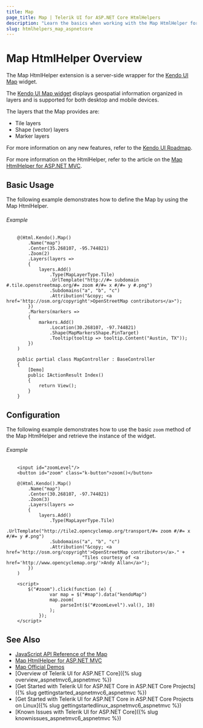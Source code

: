 ```yaml
---
title: Map
page_title: Map | Telerik UI for ASP.NET Core HtmlHelpers
description: "Learn the basics when working with the Map HtmlHelper for ASP.NET Core (MVC 6 or ASP.NET Core MVC)."
slug: htmlhelpers_map_aspnetcore
---
```


# Map HtmlHelper Overview

The Map HtmlHelper extension is a server-side wrapper for the [Kendo UI Map](http://demos.telerik.com/aspnet-mvc/map/index) widget.

The [Kendo UI Map widget](http://demos.telerik.com/aspnet-core/map/index) displays geospatial information organized in layers and is supported for both desktop and mobile devices.

The layers that the Map provides are:
* Tile layers
* Shape (vector) layers
* Marker layers

For more information on any new features, refer to the [Kendo UI Roadmap](http://www.telerik.com/support/whats-new/kendo-ui/roadmap).

For more information on the HtmlHelper, refer to the article on the [Map HtmlHelper for ASP.NET MVC](http://docs.telerik.com/aspnet-mvc/helpers/map/overview).

## Basic Usage

The following example demonstrates how to define the Map by using the Map HtmlHelper.

###### Example

```tab-Razor
    @(Html.Kendo().Map()
        .Name("map")
        .Center(35.268107, -95.744821)
        .Zoom(2)
        .Layers(layers =>
        {
            layers.Add()
                .Type(MapLayerType.Tile)
                .UrlTemplate("http://#= subdomain #.tile.openstreetmap.org/#= zoom #/#= x #/#= y #.png")
                .Subdomains("a", "b", "c")
                .Attribution("&copy; <a href='http://osm.org/copyright'>OpenStreetMap contributors</a>");
        })
        .Markers(markers =>
        {
            markers.Add()
                .Location(30.268107, -97.744821)
                .Shape(MapMarkersShape.PinTarget)
                .Tooltip(tooltip => tooltip.Content("Austin, TX"));
        })
    )
```
```tab-Controller
    public partial class MapController : BaseController
    {
        [Demo]
        public IActionResult Index()
        {
            return View();
        }
    }
```

## Configuration

The following example demonstrates how to use the basic `zoom` method of the Map HtmlHelper and retrieve the instance of the widget.

###### Example

```
    <input id="zoomLevel"/>
    <button id="zoom" class="k-button">zoom()</button>

    @(Html.Kendo().Map()
        .Name("map")
        .Center(30.268107, -97.744821)
        .Zoom(3)
        .Layers(layers =>
        {
            layers.Add()
                .Type(MapLayerType.Tile)
                .UrlTemplate("http://tile2.opencyclemap.org/transport/#= zoom #/#= x #/#= y #.png")
                .Subdomains("a", "b", "c")
                .Attribution("&copy; <a href='http://osm.org/copyright'>OpenStreetMap contributors</a>." +
                            "Tiles courtesy of <a href='http://www.opencyclemap.org/'>Andy Allan</a>");
        })
    )

    <script>
        $("#zoom").click(function (e) {
                var map = $("#map").data("kendoMap")
                map.zoom(
                    parseInt($("#zoomLevel").val(), 10)
                );
            });
    </script>
```

## See Also

* [JavaScript API Reference of the Map](http://docs.telerik.com/kendo-ui/api/javascript/dataviz/ui/map)
* [Map HtmlHelper for ASP.NET MVC](http://docs.telerik.com/aspnet-mvc/helpers/map/overview)
* [Map Official Demos](http://demos.telerik.com/aspnet-core/map/index)
* [Overview of Telerik UI for ASP.NET Core]({% slug overview_aspnetmvc6_aspnetmvc %})
* [Get Started with Telerik UI for ASP.NET Core in ASP.NET Core Projects]({% slug gettingstarted_aspnetmvc6_aspnetmvc %})
* [Get Started with Telerik UI for ASP.NET Core in ASP.NET Core Projects on Linux]({% slug gettingstartedlinux_aspnetmvc6_aspnetmvc %})
* [Known Issues with Telerik UI for ASP.NET Core]({% slug knownissues_aspnetmvc6_aspnetmvc %})
